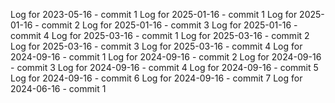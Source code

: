Log for 2023-05-16 - commit 1
Log for 2025-01-16 - commit 1
Log for 2025-01-16 - commit 2
Log for 2025-01-16 - commit 3
Log for 2025-01-16 - commit 4
Log for 2025-03-16 - commit 1
Log for 2025-03-16 - commit 2
Log for 2025-03-16 - commit 3
Log for 2025-03-16 - commit 4
Log for 2024-09-16 - commit 1
Log for 2024-09-16 - commit 2
Log for 2024-09-16 - commit 3
Log for 2024-09-16 - commit 4
Log for 2024-09-16 - commit 5
Log for 2024-09-16 - commit 6
Log for 2024-09-16 - commit 7
Log for 2024-06-16 - commit 1
